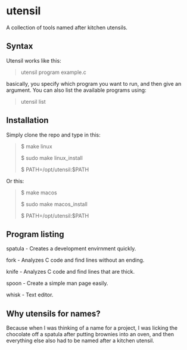 # utensil
A collection of tools named after kitchen utensils.
## Syntax
Utensil works like this:
> utensil program example.c

basically, you specify which program you want to run, and then give an argument. You can also list the available programs using:
> utensil list

## Installation

Simply clone the repo and type in this:
> $ make linux
> 
> $ sudo make linux_install
> 
> $ PATH=/opt/utensil:$PATH

Or this:
> $ make macos
>
> $ sudo make macos_install
>
> $ PATH=/opt/utensil:$PATH

## Program listing

spatula - Creates a development envirnment quickly.

fork - Analyzes C code and find lines without an ending.

knife - Analyzes C code and find lines that are thick.

spoon - Create a simple man page easily.

whisk - Text editor.

## Why utensils for names?
Because when I was thinking of a name for a project, I was licking the chocolate off a spatula after putting brownies into an oven, and then everything else also had to be named after a kitchen utensil.
